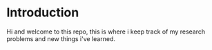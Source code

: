 # Introduction
Hi and welcome to this repo, this is where i keep track of my research problems and new things i've learned.